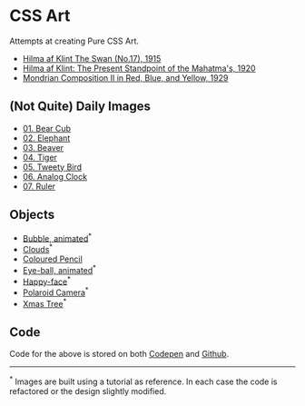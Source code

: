 # CSS Art

Attempts at creating Pure CSS Art.

- [Hilma af Klint The Swan (No.17), 1915](https://janegca.github.io/css-art/hilma/swan-17.html)
- [Hilma af Klint: The Present Standpoint of the Mahatma's, 1920](https://janegca.github.io/css-art/hilma/mahatma.html)
- [Mondrian Composition II in Red, Blue, and Yellow, 1929](https://janegca.github.io/css-art/mondrian/comp-II-rby.html)

## (Not Quite) Daily Images

- [01. Bear Cub](./daily-images/01-bear-cub.html)
- [02. Elephant](./daily-images/02-elephant.html)
- [03. Beaver](./daily-images/03-beaver.html)
- [04. Tiger](./daily-images/04-tiger.html)
- [05. Tweety Bird](./daily-images/05-tweety.html)
- [06. Analog Clock](./daily-images/06-clock)
- [07. Ruler](./daily-images/07-ruler)

## Objects

- [Bubble, animated](./objects/bubble.html)<sup>\*</sup>
- [Clouds](./objects/clouds.html)<sup>\*</sup>
- [Coloured Pencil](./objects/pencil-green.html)
- [Eye-ball, animated](./objects/eye-ball.html)<sup>\*</sup>
- [Happy-face](./objects/happy-face.html)<sup>\*</sup>
- [Polaroid Camera](./objects/polaroid.html)<sup>\*</sup>
- [Xmas Tree](./objects/xmas-tree.html)<sup>\*</sup>

## Code

Code for the above is stored on both  [Codepen](https://codepen.io/collection/XjjkgL) and [Github](https://github.com/janegca/css-art).

---

<sup>\*</sup> Images are built using a tutorial as reference. In each case the code is refactored or the design slightly modified.

